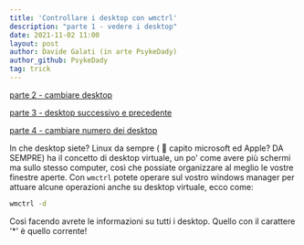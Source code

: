 ```yaml
---
title: 'Controllare i desktop con wmctrl'
description: "parte 1 - vedere i desktop"
date: 2021-11-02 11:00
layout: post
author: Davide Galati (in arte PsykeDady)
author_github: PsykeDady
tag: trick
---
```

[parte 2 - cambiare desktop](https://feed.linuxpeople.org/posts/wmctrl-desktop-pt2)  

[parte 3 - desktop successivo e precedente](https://feed.linuxpeople.org/posts/wmctrl-desktop-pt3)  

[parte 4 - cambiare numero dei desktop](https://feed.linuxpeople.org/posts/wmctrl-desktop-pt4)  


In che desktop siete? 
Linux da sempre ( 👀 capito microsoft ed Apple?  DA SEMPRE) ha il concetto di desktop virtuale, un po' come avere più schermi ma sullo stesso computer, così che possiate organizzare al meglio le vostre finestre aperte.
Con `wmctrl` potete operare sul vostro windows manager per attuare alcune operazioni anche su desktop virtuale, ecco come: 

```bash
wmctrl -d  
```

Così facendo avrete le informazioni su tutti i desktop. Quello con il carattere '*' è quello corrente!

